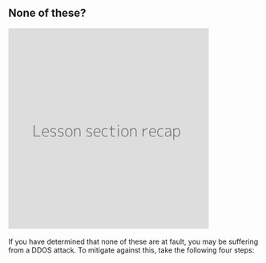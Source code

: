 ## None of these?
![](recap.png)

If you have determined that none of these are at fault, you may be suffering from a DDOS attack. To mitigate against this, take the following four steps:
